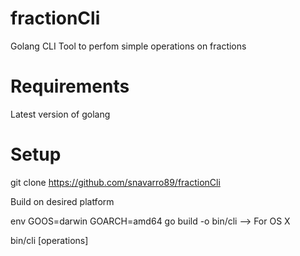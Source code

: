 # fractionCli
Golang CLI Tool to perfom simple operations on fractions

# Requirements

Latest version of golang

# Setup

git clone https://github.com/snavarro89/fractionCli

Build on desired platform

env GOOS=darwin GOARCH=amd64 go build -o bin/cli   --> For OS X

bin/cli [operations]
